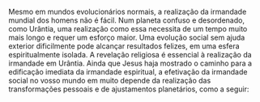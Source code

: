﻿Mesmo em mundos evolucionários normais, a realização da irmandade mundial dos homens não é fácil. Num planeta confuso e desordenado, como Urântia, uma realização como essa necessita de um tempo muito mais longo e requer um esforço maior. Uma evolução social sem ajuda exterior dificilmente pode alcançar resultados felizes, em uma esfera espiritualmente isolada. A revelação religiosa é essencial à realização da irmandade em Urântia. Ainda que Jesus haja mostrado o caminho para a edificação imediata da irmandade espiritual, a efetivação da irmandade social no vosso mundo em muito depende da realização das transformações pessoais e de ajustamentos planetários, como a seguir: